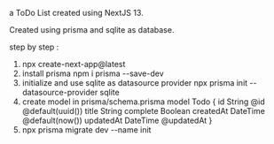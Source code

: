 a ToDo List created using NextJS 13.

Created using prisma and sqlite as database.

step by step :
1.  npx create-next-app@latest
2.  install prisma
    npm i prisma --save-dev
3.  initialize and use sqlite as datasource provider
    npx prisma init --datasource-provider sqlite
4.  create model in prisma/schema.prisma
    model Todo {
      id String @id @default(uuid()) 
      title String
      complete Boolean
      createdAt DateTime @default(now())
      updatedAt DateTime @updatedAt
    }
5.  npx prisma migrate dev --name init
